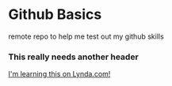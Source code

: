 Github Basics
=============

remote repo to help me test out my github skills

### This really needs another header

[I'm learning this on Lynda.com!](lynda.com)
